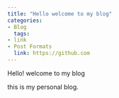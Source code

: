 ```yaml
---
title: "Hello welcome to my blog"
categories:
- Blog
  tags:
- link
- Post Formats
  link: https://github.com
---
```


Hello! welcome to my blog

this is my personal blog.